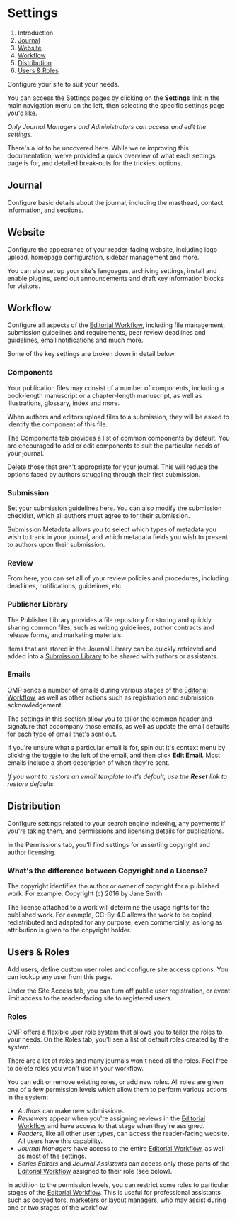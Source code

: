 # Settings

1. Introduction
2. [Journal](settings.md#context)
3. [Website](settings.md#website)
4. [Workflow](settings.md#workflow)
5. [Distribution](settings.md#distribution)
6. [Users & Roles](settings.md#users)

Configure your site to suit your needs.

You can access the Settings pages by clicking on the **Settings** link in the main navigation menu on the left, then selecting the specific settings page you'd like.

*Only Journal Managers and Administrators can access and edit the settings.*

There's a lot to be uncovered here. While we're improving this documentation, we've provided a quick overview of what each settings page is for, and detailed break-outs for the trickiest options.

## <a name="context"></a>Journal

Configure basic details about the journal, including the masthead, contact information, and sections.

## <a name="website"></a>Website

Configure the appearance of your reader-facing website, including logo upload, homepage configuration, sidebar management and more.

You can also set up your site's languages, archiving settings, install and enable plugins, send out announcements and draft key information blocks for visitors.

## <a name="workflow"></a>Workflow

Configure all aspects of the [Editorial Workflow](editorial-workflow.md), including file management, submission guidelines and requirements, peer review deadlines and guidelines, email notifications and much more.

Some of the key settings are broken down in detail below.

### <a name="workflow-components"></a>Components

Your publication files may consist of a number of components, including a book-length manuscript or a chapter-length manuscript, as well as illustrations, glossary, index and more.

When authors and editors upload files to a submission, they will be asked to identify the component of this file.

The Components tab provides a list of common components by default. You are encouraged to add or edit components to suit the particular needs of your journal.

Delete those that aren't appropriate for your journal. This will reduce the options faced by authors struggling through their first submission.

### <a name="workflow-submission"></a>Submission
Set your submission guidelines here. You can also modify the submission checklist, which all authors must agree to for their submission. 

Submission Metadata allows you to select which types of metadata you wish to track in your journal, and which metadata fields you wish to present to authors upon their submission.

### <a name="workflow-review"></a>Review
From here, you can set all of your review policies and procedures, including deadlines, notifications, guidelines, etc.

### <a name="workflow-publisher-library"></a>Publisher Library

The Publisher Library provides a file repository for storing and quickly sharing common files, such as writing guidelines, author contracts and release forms, and marketing materials.

Items that are stored in the Journal Library can be quickly retrieved and added into a [Submission Library](editorial-workflow.md#submission-library) to be shared with authors or assistants.

### <a name="workflow-emails"></a>Emails

OMP sends a number of emails during various stages of the [Editorial Workflow](editorial-workflow.md), as well as other actions such as registration and submission acknowledgement.

The settings in this section allow you to tailor the common header and signature that accompany those emails, as well as update the email defaults for each type of email that's sent out.

If you're unsure what a particular email is for, spin out it's context menu by clicking the toggle to the left of the email, and then click **Edit Email**. Most emails include a short description of when they're sent.

*If you want to restore an email template to it's default, use the __Reset__ link to restore defaults.*

## <a name="distribution"></a>Distribution

Configure settings related to your search engine indexing, any payments if you're taking them, and permissions and licensing details for publications.

In the Permissions tab, you'll find settings for asserting copyright and author licensing.

### <a name="copyright-v-license"></a> What's the difference between Copyright and a License?

The copyright identifies the author or owner of copyright for a published work. For example, Copyright (c) 2016 by Jane Smith.

The license attached to a work will determine the usage rights for the published work. For example, CC-By 4.0 allows the work to be copied, redistributed and adapted for any purpose, even commercially, as long as attribution is given to the copyright holder.

## <a name="users"></a>Users & Roles

Add users, define custom user roles and configure site access options. You can lookup any user from this page.

Under the Site Access tab, you can turn off public user registration, or event limit access to the reader-facing site to registered users.

### <a name="users-roles"></a> Roles

OMP offers a flexible user role system that allows you to tailor the roles to your needs. On the Roles tab, you'll see a list of default roles created by the system.

There are a lot of roles and many journals won't need all the roles. Feel free to delete roles you won't use in your workflow.

You can edit or remove existing roles, or add new roles. All roles are given one of a few permission levels which allow them to perform various actions in the system:

- *Authors* can make new submissions.
- *Reviewers* appear when you're assigning reviews in the [Editorial Workflow](editorial-workflow.md) and have access to that stage when they're assigned.
- *Readers*, like all other user types, can access the reader-facing website. All users have this capability.
- *Journal Managers* have access to the entire [Editorial Workflow](editorial-workflow.md), as well as most of the settings.
- *Series Editors* and *Journal Assistants* can access only those parts of the [Editorial Workflow](editorial-workflow.md) assigned to their role (see below).

In addition to the permission levels, you can restrict some roles to particular stages of the [Editorial Workflow](editorial-workflow.md). This is useful for professional assistants such as copyeditors, marketers or layout managers, who may assist during one or two stages of the workflow.
